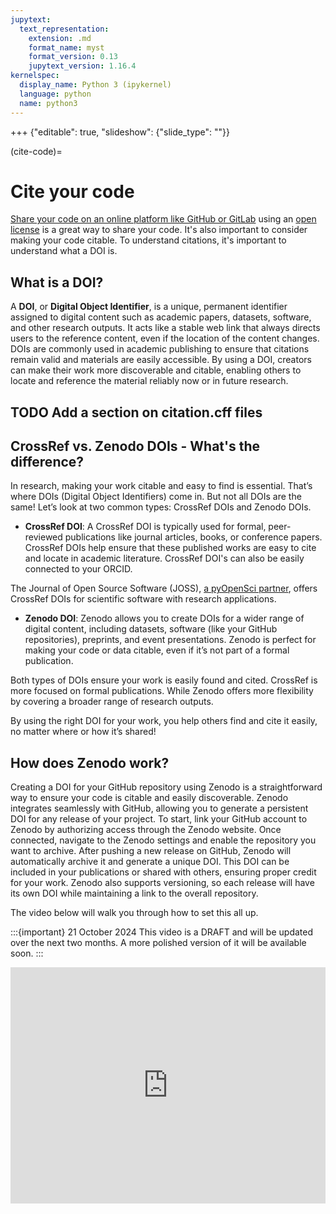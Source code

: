 ```yaml
---
jupytext:
  text_representation:
    extension: .md
    format_name: myst
    format_version: 0.13
    jupytext_version: 1.16.4
kernelspec:
  display_name: Python 3 (ipykernel)
  language: python
  name: python3
---
```


+++ {"editable": true, "slideshow": {"slide_type": ""}}

(cite-code)=
# Cite your code

[Share your code on an online platform like GitHub or GitLab](share-code) using an [open license](open-license) is a great way to share your code. It's also important to consider making your code citable. To understand citations, it's important to understand what a DOI is.

## What is a DOI?

A **DOI**, or **Digital Object Identifier**, is a unique, permanent identifier assigned to digital content such as academic papers, datasets, software, and other research outputs. It acts like a stable web link that always directs users to the reference content, even if the location of the content changes. DOIs are commonly used in academic publishing to ensure that citations remain valid and materials are easily accessible. By using a DOI, creators can make their work more discoverable and citable, enabling others to locate and reference the material reliably now or in future research.

## TODO Add a section on citation.cff files


## CrossRef vs. Zenodo DOIs - What's the difference?

In research, making your work citable and easy to find is essential. That’s where DOIs (Digital Object Identifiers) come in. But not all DOIs are the same! Let’s look at two common types: CrossRef DOIs and Zenodo DOIs.

* **CrossRef DOI**: A CrossRef DOI is typically used for formal, peer-reviewed publications like journal articles, books, or conference papers. CrossRef DOIs help ensure that these published works are easy to cite and locate in academic literature. CrossRef DOI's can also be easily connected to your ORCID.

The Journal of Open Source Software (JOSS), [a pyOpenSci partner](https://www.pyopensci.org/partners.html), offers CrossRef DOIs for scientific software with research applications.

* **Zenodo DOI**: Zenodo allows you to create DOIs for a wider range of digital content, including datasets, software (like your GitHub repositories), preprints, and event presentations. Zenodo is perfect for making your code or data citable, even if it’s not part of a formal publication.

Both types of DOIs ensure your work is easily found and cited. CrossRef is more focused on formal publications. While Zenodo offers more flexibility by covering a broader range of research outputs.

By using the right DOI for your work, you help others find and cite it easily, no matter where or how it’s shared!

## How does Zenodo work?

Creating a DOI for your GitHub repository using Zenodo is a straightforward way to ensure your code is citable and easily discoverable. Zenodo integrates seamlessly with GitHub, allowing you to generate a persistent DOI for any release of your project. To start, link your GitHub account to Zenodo by authorizing access through the Zenodo website. Once connected, navigate to the Zenodo settings and enable the repository you want to archive. After pushing a new release on GitHub, Zenodo will automatically archive it and generate a unique DOI. This DOI can be included in your publications or shared with others, ensuring proper credit for your work. Zenodo also supports versioning, so each release will have its own DOI while maintaining a link to the overall repository.

The video below will walk you through how to set this all up. 

:::{important} 21 October 2024
This video is a DRAFT and will be updated over the next two months. A more polished version of it will be available soon. 
:::


<div style="padding:75% 0 0 0;position:relative;"><iframe src="https://player.vimeo.com/video/1021839955?badge=0&amp;autopause=0&amp;player_id=0&amp;app_id=58479" frameborder="0" allow="autoplay; fullscreen; picture-in-picture; clipboard-write" style="position:absolute;top:0;left:0;width:100%;height:100%;" title="zenodo-rough-cut"></iframe></div><script src="https://player.vimeo.com/api/player.js"></script>
